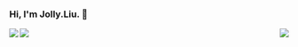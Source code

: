 ### Hi, I'm Jolly.Liu. 👋

<img align="center" src="https://pic2.zhimg.com/v2-28020003d4a493c78d8202ba6c35f179_b.webp">

<img align="left" src="https://github-readme-stats.vercel.app/api?username=ThinkingThigh&show_icons=true&hide_border=true">
<img align="right" src="https://github-readme-stats.vercel.app/api/top-langs/?username=ThinkingThigh&hide_border=true">
</div>
